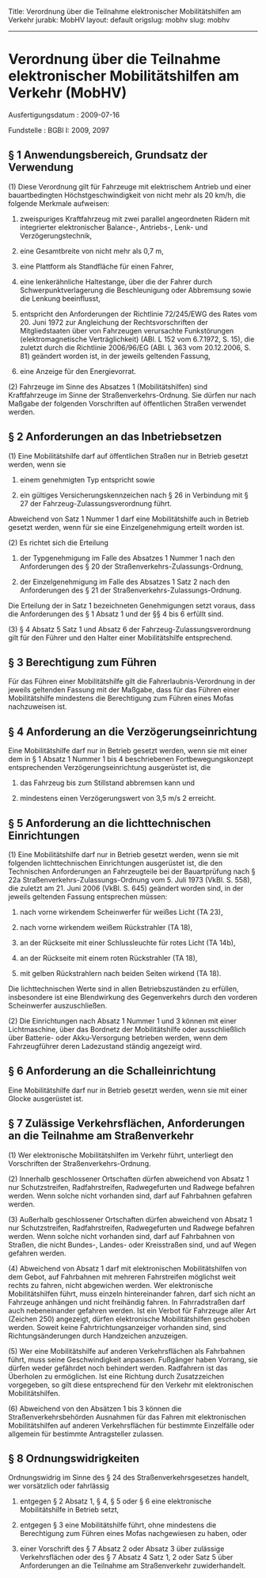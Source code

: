 Title: Verordnung über die Teilnahme elektronischer Mobilitätshilfen am Verkehr
jurabk: MobHV
layout: default
origslug: mobhv
slug: mobhv

---

# Verordnung über die Teilnahme elektronischer Mobilitätshilfen am Verkehr (MobHV)

Ausfertigungsdatum
:   2009-07-16

Fundstelle
:   BGBl I: 2009, 2097


## § 1 Anwendungsbereich, Grundsatz der Verwendung

(1) Diese Verordnung gilt für Fahrzeuge mit elektrischem Antrieb und
einer bauartbedingten Höchstgeschwindigkeit von nicht mehr als 20
km/h, die folgende Merkmale aufweisen:

1.  zweispuriges Kraftfahrzeug mit zwei parallel angeordneten Rädern mit
    integrierter elektronischer Balance-, Antriebs-, Lenk- und
    Verzögerungstechnik,


2.  eine Gesamtbreite von nicht mehr als 0,7 m,


3.  eine Plattform als Standfläche für einen Fahrer,


4.  eine lenkerähnliche Haltestange, über die der Fahrer durch
    Schwerpunktverlagerung die Beschleunigung oder Abbremsung sowie die
    Lenkung beeinflusst,


5.  entspricht den Anforderungen der Richtlinie 72/245/EWG des Rates vom
    20\. Juni 1972 zur Angleichung der Rechtsvorschriften der
    Mitgliedstaaten über von Fahrzeugen verursachte Funkstörungen
    (elektromagnetische Verträglichkeit) (ABl. L 152 vom 6.7.1972, S. 15),
    die zuletzt durch die Richtlinie 2006/96/EG (ABl. L 363 vom
    20\.12.2006, S. 81) geändert worden ist, in der jeweils geltenden
    Fassung,


6.  eine Anzeige für den Energievorrat.




(2) Fahrzeuge im Sinne des Absatzes 1 (Mobilitätshilfen) sind
Kraftfahrzeuge im Sinne der Straßenverkehrs-Ordnung. Sie dürfen nur
nach Maßgabe der folgenden Vorschriften auf öffentlichen Straßen
verwendet werden.


## § 2 Anforderungen an das Inbetriebsetzen

(1) Eine Mobilitätshilfe darf auf öffentlichen Straßen nur in Betrieb
gesetzt werden, wenn sie

1.  einem genehmigten Typ entspricht sowie


2.  ein gültiges Versicherungskennzeichen nach § 26 in Verbindung mit § 27
    der Fahrzeug-Zulassungsverordnung führt.



Abweichend von Satz 1 Nummer 1 darf eine Mobilitätshilfe auch in
Betrieb gesetzt werden, wenn für sie eine Einzelgenehmigung erteilt
worden ist.

(2) Es richtet sich die Erteilung

1.  der Typgenehmigung im Falle des Absatzes 1 Nummer 1 nach den
    Anforderungen des § 20 der Straßenverkehrs-Zulassungs-Ordnung,


2.  der Einzelgenehmigung im Falle des Absatzes 1 Satz 2 nach den
    Anforderungen des § 21 der Straßenverkehrs-Zulassungs-Ordnung.



Die Erteilung der in Satz 1 bezeichneten Genehmigungen setzt voraus,
dass die Anforderungen des § 1 Absatz 1 und der §§ 4 bis 6 erfüllt
sind.

(3) § 4 Absatz 5 Satz 1 und Absatz 6 der Fahrzeug-Zulassungsverordnung
gilt für den Führer und den Halter einer Mobilitätshilfe entsprechend.


## § 3 Berechtigung zum Führen

Für das Führen einer Mobilitätshilfe gilt die Fahrerlaubnis-Verordnung
in der jeweils geltenden Fassung mit der Maßgabe, dass für das Führen
einer Mobilitätshilfe mindestens die Berechtigung zum Führen eines
Mofas nachzuweisen ist.


## § 4 Anforderung an die Verzögerungseinrichtung

Eine Mobilitätshilfe darf nur in Betrieb gesetzt werden, wenn sie mit
einer dem in § 1 Absatz 1 Nummer 1 bis 4 beschriebenen
Fortbewegungskonzept entsprechenden Verzögerungseinrichtung
ausgerüstet ist, die

1.  das Fahrzeug bis zum Stillstand abbremsen kann und


2.  mindestens einen Verzögerungswert von 3,5 m/s
    2                    erreicht.





## § 5 Anforderung an die lichttechnischen Einrichtungen

(1) Eine Mobilitätshilfe darf nur in Betrieb gesetzt werden, wenn sie
mit folgenden lichttechnischen Einrichtungen ausgerüstet ist, die den
Technischen Anforderungen an Fahrzeugteile bei der Bauartprüfung nach
§ 22a Straßenverkehrs-Zulassungs-Ordnung vom 5. Juli 1973 (VkBl. S.
558), die zuletzt am 21. Juni 2006 (VkBl. S. 645) geändert worden
sind, in der jeweils geltenden Fassung entsprechen müssen:

1.  nach vorne wirkendem Scheinwerfer für weißes Licht (TA 23),


2.  nach vorne wirkendem weißem Rückstrahler (TA 18),


3.  an der Rückseite mit einer Schlussleuchte für rotes Licht (TA 14b),


4.  an der Rückseite mit einem roten Rückstrahler (TA 18),


5.  mit gelben Rückstrahlern nach beiden Seiten wirkend (TA 18).



Die lichttechnischen Werte sind in allen Betriebszuständen zu
erfüllen, insbesondere ist eine Blendwirkung des Gegenverkehrs durch
den vorderen Scheinwerfer auszuschließen.

(2) Die Einrichtungen nach Absatz 1 Nummer 1 und 3 können mit einer
Lichtmaschine, über das Bordnetz der Mobilitätshilfe oder
ausschließlich über Batterie- oder Akku-Versorgung betrieben werden,
wenn dem Fahrzeugführer deren Ladezustand ständig angezeigt wird.


## § 6 Anforderung an die Schalleinrichtung

Eine Mobilitätshilfe darf nur in Betrieb gesetzt werden, wenn sie mit
einer Glocke ausgerüstet ist.


## § 7 Zulässige Verkehrsflächen, Anforderungen an die Teilnahme am Straßenverkehr

(1) Wer elektronische Mobilitätshilfen im Verkehr führt, unterliegt
den Vorschriften der Straßenverkehrs-Ordnung.

(2) Innerhalb geschlossener Ortschaften dürfen abweichend von Absatz 1
nur Schutzstreifen, Radfahrstreifen, Radwegefurten und Radwege
befahren werden. Wenn solche nicht vorhanden sind, darf auf Fahrbahnen
gefahren werden.

(3) Außerhalb geschlossener Ortschaften dürfen abweichend von Absatz 1
nur Schutzstreifen, Radfahrstreifen, Radwegefurten und Radwege
befahren werden. Wenn solche nicht vorhanden sind, darf auf Fahrbahnen
von Straßen, die nicht Bundes-, Landes- oder Kreisstraßen sind, und
auf Wegen gefahren werden.

(4) Abweichend von Absatz 1 darf mit elektronischen Mobilitätshilfen
von dem Gebot, auf Fahrbahnen mit mehreren Fahrstreifen möglichst weit
rechts zu fahren, nicht abgewichen werden. Wer elektronische
Mobilitätshilfen führt, muss einzeln hintereinander fahren, darf sich
nicht an Fahrzeuge anhängen und nicht freihändig fahren. In
Fahrradstraßen darf auch nebeneinander gefahren werden. Ist ein Verbot
für Fahrzeuge aller Art (Zeichen 250) angezeigt, dürfen elektronische
Mobilitätshilfen geschoben werden. Soweit keine Fahrtrichtungsanzeiger
vorhanden sind, sind Richtungsänderungen durch Handzeichen anzuzeigen.

(5) Wer eine Mobilitätshilfe auf anderen Verkehrsflächen als
Fahrbahnen führt, muss seine Geschwindigkeit anpassen. Fußgänger haben
Vorrang, sie dürfen weder gefährdet noch behindert werden. Radfahrern
ist das Überholen zu ermöglichen. Ist eine Richtung durch
Zusatzzeichen vorgegeben, so gilt diese entsprechend für den Verkehr
mit elektronischen Mobilitätshilfen.

(6) Abweichend von den Absätzen 1 bis 3 können die
Straßenverkehrsbehörden Ausnahmen für das Fahren mit elektronischen
Mobilitätshilfen auf anderen Verkehrsflächen für bestimmte Einzelfälle
oder allgemein für bestimmte Antragsteller zulassen.


## § 8 Ordnungswidrigkeiten

Ordnungswidrig im Sinne des § 24 des Straßenverkehrsgesetzes handelt,
wer vorsätzlich oder fahrlässig

1.  entgegen § 2 Absatz 1, § 4, § 5 oder § 6 eine elektronische
    Mobilitätshilfe in Betrieb setzt,


2.  entgegen § 3 eine Mobilitätshilfe führt, ohne mindestens die
    Berechtigung zum Führen eines Mofas nachgewiesen zu haben, oder


3.  einer Vorschrift des § 7 Absatz 2 oder Absatz 3 über zulässige
    Verkehrsflächen oder des § 7 Absatz 4 Satz 1, 2 oder Satz 5 über
    Anforderungen an die Teilnahme am Straßenverkehr zuwiderhandelt.




